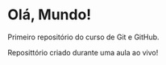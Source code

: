 # Olá, Mundo!
 Primeiro repositório do curso de Git e GitHub.

 Reposittório criado durante uma aula ao vivo!
